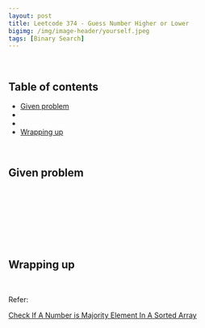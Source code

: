 ```yaml
---
layout: post
title: Leetcode 374 - Guess Number Higher or Lower
bigimg: /img/image-header/yourself.jpeg
tags: [Binary Search]
---
```





<br>

## Table of contents
- [Given problem](#given-problem)
- []()
- []()
- [Wrapping up](#wrapping-up)


<br>

## Given problem






<br>

## 






<br>

## 





<br>

## Wrapping up




<br>

Refer:

[Check If A Number is Majority Element In A Sorted Array](https://leetcode.com/problems/check-if-a-number-is-majority-element-in-a-sorted-array/)

